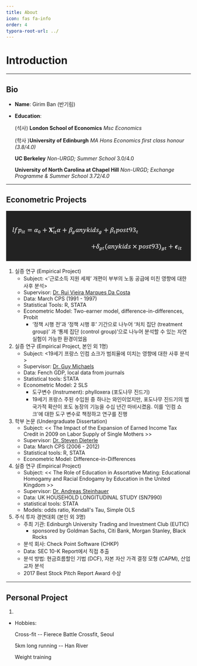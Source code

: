 ```yaml
---
title: About
icon: fas fa-info
order: 4
typora-root-url: ../
---
```


# Introduction

---

## Bio

- **Name**: Girim Ban (반기림)

- **Education**: 

  (석사) **London School of Economics** *Msc Economics*

  

  (학사 )**University of Edinburgh** *MA Hons Economics*
  *first class honour (3.8/4.0)*

  

  **UC Berkeley** *Non-URGD; Summer School*
  3.0/4.0 

  

  **University of North Carolina at Chapel Hill** *Non-URGD; Exchange Programme & Summer School* 
  *3.72/4.0*

---

## Econometric Projects

![reg](/assets/images/about/reg.png)

1. 실증 연구 (Empirical Project)
   - Subject: <’근로소득 지원 세제’ 개편이 부부의 노동 공급에 미친 영향에 대한 사후 분석> 
   - Supervisor: [Dr. Rui Vieira Marques Da Costa](https://cep.lse.ac.uk/_new/people/person.asp?id=8938)
   - Data: March CPS (1991 - 1997)
   - Statistical Tools: R, STATA
   - Econometric Model: Two-earner model, difference-in-differences, Probit
     - ‘정책 시행 전’과 ‘정책 시행 후’ 기간으로 나누어 ‘처치 집단 (treatment group)’ 과 ‘통제 집단 (control group)’으로 나누어 분석할 수 있는 자연 실험이 가능한 환경이었음
2. 실증 연구 (Empirical Project, 본인 외 1명)
   - Subject: <19세기 프랑스 인컴 쇼크가 범죄율에 미치는 영향에 대한 사후 분석>
   - Supervisor: [Dr. Guy Michaels](https://www.lse.ac.uk/economics/people/faculty/guy-michaels)
   - Data: Fench GDP, local data from journals
   - Statistical tools: STATA
   - Econometric Model: 2 SLS
     - 도구변수 (Instrument): phylloxera (포도나무 진드기)
     - 19세기 프랑스 주된 수입원 중 하나는 와인이었지만, 포도나무 진드기의 범국가적 확산이 포도 농장의 기능을 수십 년간 마비시켰음. 이를 ‘인컴 쇼크’에 대한 도구 변수로 책정하고 연구를 진행
3. 학부 논문 (Undergraduate Dissertation)
   - Subject: << The Impact of the Expansion of Earned Income Tax Credit in 2009 on Labor Supply of Single Mothers >>
   - Supervisor: [Dr. Steven Dieterle](https://www.ed.ac.uk/profile/steven-dieterle)
   - Data: March CPS (2006 - 2012)
   - Statistical tools:  R, STATA
   - Econometric Model: Difference-in-Differences
4. 실증 연구 (Empirical Project)
   - Subject: << The Role of Education in Assortative Mating: Educational Homogamy and Racial Endogamy by Education in the United Kingdom >>
   - Supervisor: [Dr. Andreas Steinhauer](https://www.ed.ac.uk/profile/andreas-steinhauer)
   - Data: UK HOUSEHOLD LONGITUDINAL STUDY (SN7990)
   - statistical tools: STATA
   - Models: odds ratio, Kendall's Tau, Simple OLS
5. 주식 투자 경연대회 (본인 외 3명)
   - 주최 기관: Edinburgh University Trading and Investment Club (EUTIC)
     - sponsored by Goldman Sachs, Citi Bank, Morgan Stanley, Black Rocks
   - 분석 회사: Check Point Software (CHKP)
   - Data: SEC 10-K Report에서 직접 추출
   - 분석 방법: 현금흐름할인 기법 (DCF), 자본 자산 가격 결정 모형 (CAPM), 산업 교차 분석
   - 2017 Best Stock Pitch Report Award 수상

---

## Personal Project

1. 





- Hobbies:

  Cross-fit -- Fierece Battle Crossfit, Seoul

  5km long running -- Han River

  Weight training 

